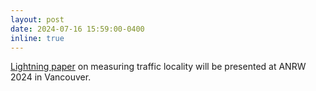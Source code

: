 ```yaml
---
layout: post
date: 2024-07-16 15:59:00-0400
inline: true
---
```


[Lightning paper](https://pulse.internetsociety.org/wp-content/uploads/2024/07/Local_Content_ANRW_2024.pdf) on measuring traffic locality will be presented at ANRW 2024 in Vancouver.
